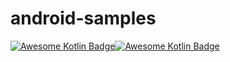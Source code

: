# android-samples
[![Awesome Kotlin Badge](https://kotlin.link/awesome-kotlin.svg)](https://github.com/KotlinBy/awesome-kotlin)[![Awesome Kotlin Badge](https://kotlin.link/awesome-kotlin.svg)](https://github.com/KotlinBy/awesome-kotlin)
